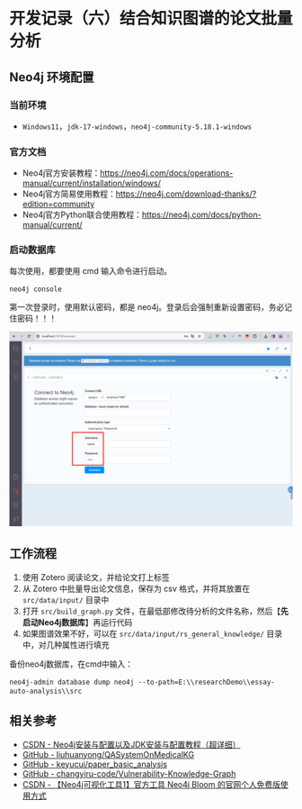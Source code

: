 # 开发记录（六）结合知识图谱的论文批量分析



## Neo4j 环境配置

### 当前环境

- `Windows11`，`jdk-17-windows`，`neo4j-community-5.18.1-windows`

### 官方文档

- Neo4j官方安装教程：https://neo4j.com/docs/operations-manual/current/installation/windows/
- Neo4j官方简易使用教程：https://neo4j.com/download-thanks/?edition=community
- Neo4j官方Python联合使用教程：https://neo4j.com/docs/python-manual/current/

### 启动数据库

每次使用，都要使用 cmd 输入命令进行启动。

```
neo4j console
```

第一次登录时，使用默认密码，都是 neo4j。登录后会强制重新设置密码，务必记住密码！！！

![image-20240330193618397](./img/image-20240330193618397.png)



## 工作流程

1. 使用 Zotero 阅读论文，并给论文打上标签
2. 从 Zotero 中批量导出论文信息，保存为 csv 格式，并将其放置在 `src/data/input/` 目录中
3. 打开 `src/build_graph.py` 文件，在最低部修改待分析的文件名称，然后【**先启动Neo4j数据库**】再运行代码
4. 如果图谱效果不好，可以在 `src/data/input/rs_general_knowledge/` 目录中，对几种属性进行填充



备份neo4j数据库，在cmd中输入：

```
neo4j-admin database dump neo4j --to-path=E:\\researchDemo\\essay-auto-analysis\\src 
```





## 相关参考

- [CSDN - Neo4j安装与配置以及JDK安装与配置教程（超详细）](https://blog.csdn.net/2301_77554343/article/details/135692019)
- [GitHub - liuhuanyong/QASystemOnMedicalKG](https://github.com/liuhuanyong/QASystemOnMedicalKG)
- [GitHub - keyucui/paper_basic_analysis](https://github.com/keyucui/paper_basic_analysis)
- [GitHub - changyiru-code/Vulnerability-Knowledge-Graph](https://github.com/changyiru-code/Vulnerability-Knowledge-Graph)
- [CSDN - 【Neo4j可视化工具1】官方工具 Neo4j Bloom 的官网个人免费版使用方式](https://blog.csdn.net/m0_65797987/article/details/135838264)
